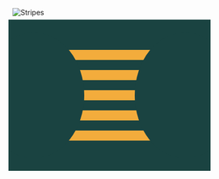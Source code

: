 ![Stripes](https://cssbattle.dev/targets/44.png)

<div class="base">
  <div class="middle">
    <div class="bar"></div>
    <div class="bar"></div>
    <div class="bar"></div>
    <div class="bar"></div>
    <div class="bar"></div>
    <div class="bar"></div>
  </div>
  <div class="side"></div>
  <div class="side x"></div>
</div>
<style>
  .base {
    width: 400px;
    height: 300px;
    overflow:hidden;
    display: flex;
    direction: column;
    justify-content: center;
    align-items: center;
    transform: translate(-8px,-8px);
    background: #1A4341;
  }
  .middle {
    display:flex;
    flex-direction:column;
    justify-content:space-between; 
    position:absolute;
    width: 300px;
    height: 220px;
    background: #F3AC3C;
  }
  .bar{
    width: 300px;
    height: 20px;
    background: #1A4341;
  }
  .side{
    width: 300px;
    height: 250px;
    border-radius: 50%;
    background: #1A4341;
    transform: translate(-50px);
  }
  .x{
    transform: translate(50px);
  }